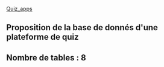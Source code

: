 [ Quiz_apps](https://github.com)

## Proposition de la base de donnés d'une plateforme de quiz

## Nombre de tables : 8

